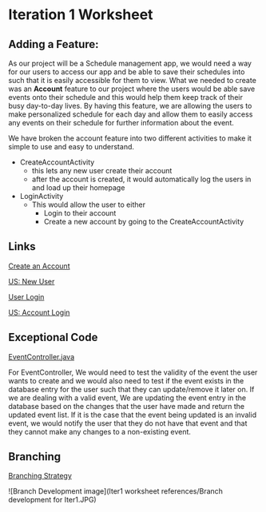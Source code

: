 Iteration 1 Worksheet
========================================

Adding a Feature:
-------
As our project will be a Schedule management app, we would need a way for our users to access our app and be able to save their schedules into such that it is easily accessible for them to view. What we needed to create was an **Account** feature to our project where the users would be able save events onto their schedule and this would help them keep track of their busy day-to-day lives. By having this feature, we are allowing the users to make personalized schedule for each day and allow them to easily access any events on their schedule for further information about the event. 

We have broken the account feature into two different activities to make it simple to use and easy to understand.
- CreateAccountActivity
    - this lets any new user create their account
    - after the account is created, it would automatically log the users in and load up their homepage
- LoginActivity
    - This would allow the user to either
        - Login to their account
        - Create a new account by going to the CreateAccountActivity

Links
--------
[Create an Account](https://code.cs.umanitoba.ca/3350-winter-2021-a03/Team-7/-/issues/14)

[US: New User](https://code.cs.umanitoba.ca/3350-winter-2021-a03/Team-7/-/issues/15)

[User Login](https://code.cs.umanitoba.ca/3350-winter-2021-a03/Team-7/-/issues/16)

[US: Account Login](https://code.cs.umanitoba.ca/3350-winter-2021-a03/Team-7/-/issues/27)


Exceptional Code
-----
[EventController.java](https://code.cs.umanitoba.ca/3350-winter-2021-a03/Team-7/-/blob/development/app/src/main/java/comp3350/team7/scheduleapp/logic/EventController.java)

For EventController, We would need to test the validity of the event the user wants to create and we would also need to test if the event exists in the database entry for the user such that they can update/remove it later on. If we are dealing with a valid event, We are updating the event entry in the database based on the changes that the user have made and return the updated event list. If it is the case that the event being updated is an invalid event, we would notify the user that they do not have that event and that they cannot make any changes to a non-existing event.


Branching
------
[Branching Strategy](https://code.cs.umanitoba.ca/3350-winter-2021-a03/Team-7/-/blob/development/Iter1%20worksheet%20references/Branching%20Strategy.md)

![Branch Development image](Iter1 worksheet references/Branch development for Iter1.JPG)

